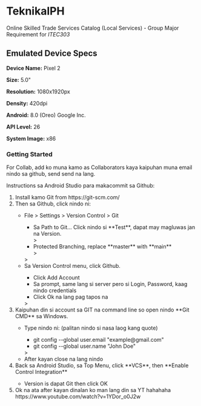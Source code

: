 # TeknikalPH

Online Skilled Trade Services Catalog (Local Services) - Group Major Requirement for <em>ITEC303</em>

## Emulated Device Specs

**Device Name:**    Pixel 2

**Size:**           5.0"

**Resolution:**     1080x1920px

**Density:**        420dpi

**Android:**        8.0 (Oreo) Google Inc.

**API Level:**      26

**System Image:**   x86

### Getting Started

For Collab, add ko muna kamo as Collaborators kaya kaipuhan muna email nindo sa github, send send na lang.

Instructions sa Android Studio para makacommit sa Github:
<ol>
    <li>Install kamo Git from https://git-scm.com/</li>
    <li>Then sa Github, click nindo ni:</li>
        <ul>
            <li> File > Settings > Version Control > Git </li>
            <ul>
                <li> Sa Path to Git... Click nindo si **Test**, dapat may magluwas jan na Version.</li>>
                <li> Protected Branching, replace **master** with **main**</li>>
            </ul>>
            <li> Sa Version Control menu, click Github.</li>
            <ul>
                <li> Click Add Account </li>
                <li>Sa prompt, same lang si server pero si Login, Password, kaag nindo credentials</li>
                <li> Click Ok na lang pag tapos na </li>
            </ul>>
        </ul>
    <li>Kaipuhan din si account sa GIT na command line so open nindo **Git CMD** sa Windows.</li>
    <ul>
        <li> Type nindo ni: (palitan nindo si nasa laog kang quote)</li>
        <ul>
            <li> git config --global user.email "example@gmail.com" </li>
            <li> git config --global user.name "John Doe" </li>
        </ul>>
        <li> After kayan close na lang nindo</li>
    </ul>
    <li> Back sa Android Studio, sa Top Menu, click **VCS**, then **Enable Control Integration**</li>
        <ul>
            <li> Version is dapat Git then click OK</li>
        </ul>
    <li> Ok na ata after kayan dinalan ko man lang din sa YT hahahaha https://www.youtube.com/watch?v=1YDor_o0J2w</li>
</ol>